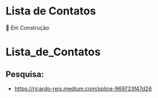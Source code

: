 # Lista de Contatos

:construction: Em Construção


# Lista_de_Contatos

## Pesquisa:
- https://ricardo-reis.medium.com/splice-969723f47d26